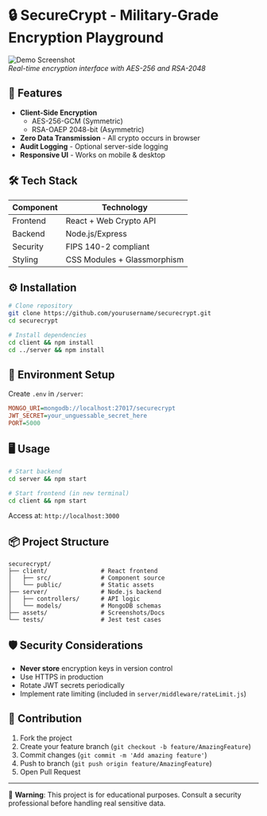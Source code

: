 # 🔒 SecureCrypt - Military-Grade Encryption Playground

![Demo Screenshot](./assets/demo-screenshot.png)  
*Real-time encryption interface with AES-256 and RSA-2048*

## 🚀 Features
- **Client-Side Encryption**  
  - AES-256-GCM (Symmetric)  
  - RSA-OAEP 2048-bit (Asymmetric)  
- **Zero Data Transmission** - All crypto occurs in browser  
- **Audit Logging** - Optional server-side logging  
- **Responsive UI** - Works on mobile & desktop  

## 🛠️ Tech Stack
| Component       | Technology               |
|-----------------|--------------------------|
| Frontend        | React + Web Crypto API   |
| Backend         | Node.js/Express          |
| Security        | FIPS 140-2 compliant     |
| Styling         | CSS Modules + Glassmorphism |

## ⚙️ Installation
```bash
# Clone repository
git clone https://github.com/yourusername/securecrypt.git
cd securecrypt

# Install dependencies
cd client && npm install
cd ../server && npm install
```

## 🔐 Environment Setup
Create `.env` in `/server`:
```ini
MONGO_URI=mongodb://localhost:27017/securecrypt
JWT_SECRET=your_unguessable_secret_here
PORT=5000
```

## 🖥️ Usage
```bash
# Start backend
cd server && npm start

# Start frontend (in new terminal)
cd client && npm start
```
Access at: `http://localhost:3000`

## 📦 Project Structure
```
securecrypt/
├── client/               # React frontend
│   ├── src/              # Component source
│   └── public/           # Static assets
├── server/               # Node.js backend
│   ├── controllers/      # API logic
│   └── models/           # MongoDB schemas
├── assets/               # Screenshots/Docs
└── tests/                # Jest test cases
```

## 🛡️ Security Considerations
- **Never store** encryption keys in version control  
- Use HTTPS in production  
- Rotate JWT secrets periodically  
- Implement rate limiting (included in `server/middleware/rateLimit.js`)  


## 🤝 Contribution
1. Fork the project  
2. Create your feature branch (`git checkout -b feature/AmazingFeature`)  
3. Commit changes (`git commit -m 'Add amazing feature'`)  
4. Push to branch (`git push origin feature/AmazingFeature`)  
5. Open Pull Request  

---

🔐 **Warning**: This project is for educational purposes. Consult a security professional before handling real sensitive data.
